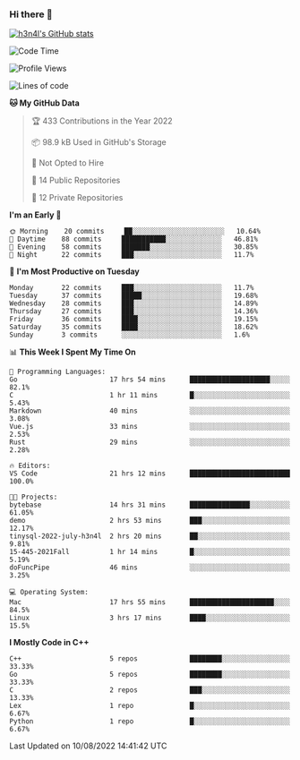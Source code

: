 ### Hi there 👋

[![h3n4l's GitHub stats](https://github-readme-stats.vercel.app/api?username=h3n4l&count_private=true&show_icons=true&theme=radical)](https://github.com/h3n4l/github-readme-stats)

<!--START_SECTION:waka-->
![Code Time](http://img.shields.io/badge/Code%20Time-563%20hrs%2027%20mins-blue)

![Profile Views](http://img.shields.io/badge/Profile%20Views-4-blue)

![Lines of code](https://img.shields.io/badge/From%20Hello%20World%20I%27ve%20Written-39%20Thousand%20lines%20of%20code-blue)

**🐱 My GitHub Data** 

> 🏆 433 Contributions in the Year 2022
 > 
> 📦 98.9 kB Used in GitHub's Storage 
 > 
> 🚫 Not Opted to Hire
 > 
> 📜 14 Public Repositories 
 > 
> 🔑 12 Private Repositories  
 > 
**I'm an Early 🐤** 

```text
🌞 Morning    20 commits     ██░░░░░░░░░░░░░░░░░░░░░░░   10.64% 
🌆 Daytime    88 commits     ███████████░░░░░░░░░░░░░░   46.81% 
🌃 Evening    58 commits     ███████░░░░░░░░░░░░░░░░░░   30.85% 
🌙 Night      22 commits     ███░░░░░░░░░░░░░░░░░░░░░░   11.7%

```
📅 **I'm Most Productive on Tuesday** 

```text
Monday       22 commits     ███░░░░░░░░░░░░░░░░░░░░░░   11.7% 
Tuesday      37 commits     █████░░░░░░░░░░░░░░░░░░░░   19.68% 
Wednesday    28 commits     ███░░░░░░░░░░░░░░░░░░░░░░   14.89% 
Thursday     27 commits     ███░░░░░░░░░░░░░░░░░░░░░░   14.36% 
Friday       36 commits     ████░░░░░░░░░░░░░░░░░░░░░   19.15% 
Saturday     35 commits     ████░░░░░░░░░░░░░░░░░░░░░   18.62% 
Sunday       3 commits      ░░░░░░░░░░░░░░░░░░░░░░░░░   1.6%

```


📊 **This Week I Spent My Time On** 

```text
💬 Programming Languages: 
Go                       17 hrs 54 mins      ████████████████████░░░░░   82.1% 
C                        1 hr 11 mins        █░░░░░░░░░░░░░░░░░░░░░░░░   5.43% 
Markdown                 40 mins             ░░░░░░░░░░░░░░░░░░░░░░░░░   3.08% 
Vue.js                   33 mins             ░░░░░░░░░░░░░░░░░░░░░░░░░   2.53% 
Rust                     29 mins             ░░░░░░░░░░░░░░░░░░░░░░░░░   2.28%

🔥 Editors: 
VS Code                  21 hrs 12 mins      █████████████████████████   100.0%

🐱‍💻 Projects: 
bytebase                 14 hrs 31 mins      ███████████████░░░░░░░░░░   61.05% 
demo                     2 hrs 53 mins       ███░░░░░░░░░░░░░░░░░░░░░░   12.17% 
tinysql-2022-july-h3n4l  2 hrs 20 mins       ██░░░░░░░░░░░░░░░░░░░░░░░   9.81% 
15-445-2021Fall          1 hr 14 mins        █░░░░░░░░░░░░░░░░░░░░░░░░   5.19% 
doFuncPipe               46 mins             ░░░░░░░░░░░░░░░░░░░░░░░░░   3.25%

💻 Operating System: 
Mac                      17 hrs 55 mins      █████████████████████░░░░   84.5% 
Linux                    3 hrs 17 mins       ████░░░░░░░░░░░░░░░░░░░░░   15.5%

```

**I Mostly Code in C++** 

```text
C++                      5 repos             ████████░░░░░░░░░░░░░░░░░   33.33% 
Go                       5 repos             ████████░░░░░░░░░░░░░░░░░   33.33% 
C                        2 repos             ███░░░░░░░░░░░░░░░░░░░░░░   13.33% 
Lex                      1 repo              █░░░░░░░░░░░░░░░░░░░░░░░░   6.67% 
Python                   1 repo              █░░░░░░░░░░░░░░░░░░░░░░░░   6.67%

```



 Last Updated on 10/08/2022 14:41:42 UTC
<!--END_SECTION:waka-->

